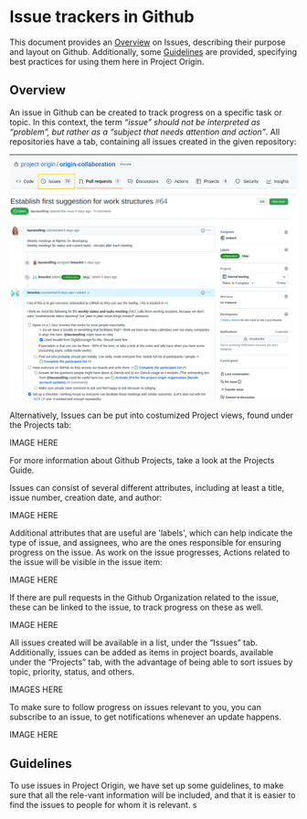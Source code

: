 # Issue trackers in Github
This document provides an [Overview](#overview) on Issues, describing their purpose and layout on Github. Additionally, some [Guidelines](#guidelines) are provided, specifying best practices for using them here in Project Origin.  

## Overview
An issue in Github can be created to track progress on a specific task or topic. 
In this context, the term _“issue” should not be interpreted as “problem”, but rather as a “subject that needs attention and action”_. 
All repositories have a tab, containing all issues created in the given repository:

![issues tab](issues.png)
![an individual issue](issues-individualview.png)

Alternatively, Issues can be put into costumized Project views, found under the Projects tab:

IMAGE HERE

For more information about Github Projects, take a look at the Projects Guide. 

Issues can consist of several different attributes, including at least a title, issue number, creation date, and author:

IMAGE HERE

Additional attributes that are useful are 'labels', which can help indicate the type of issue, and assignees, who are the ones responsible for ensuring progress on the issue. As work on the issue progresses, Actions related to the issue will be visible in the issue item:

IMAGE HERE

If there are pull requests in the Github Organization related to the issue, these can be linked to the issue, to track progress on these as well. 

IMAGE HERE

All issues created will be available in a list, under the “Issues” tab. Additionally, issues can be added as items in project boards, available under the “Projects” tab, with the advantage of being able to sort issues by topic, priority, status, and others. 

IMAGES HERE

To make sure to follow progress on issues relevant to you, you can subscribe to an issue, to get notifications whenever an update happens. 

IMAGE HERE


## Guidelines

To use issues in Project Origin, we have set up some guidelines, to make sure that all the rele-vant information will be included, and that it is easier to find the issues to people for whom it is relevant. s 
